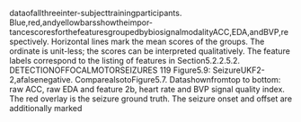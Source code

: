 dataofallthreeinter-subjecttrainingparticipants. Blue,red,andyellowbarsshowtheimpor-
tancescoresforthefeaturesgroupedbybiosignalmodalityACC,EDA,andBVP,respectively.
Horizontal lines mark the mean scores of the groups. The ordinate is unit-less; the scores
can be interpreted qualitatively. The feature labels correspond to the listing of features in
Section5.2.2.5.2. DETECTIONOFFOCALMOTORSEIZURES 119
Figure5.9: SeizureUKF2-2,afalsenegative. ComparealsotoFigure5.7. Datashownfromtop
to bottom: raw ACC, raw EDA and feature 2b, heart rate and BVP signal quality index. The
red overlay is the seizure ground truth. The seizure onset and offset are additionally marked